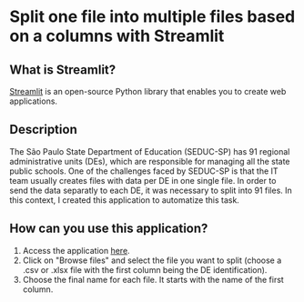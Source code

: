 # Split one file into multiple files based on a columns with Streamlit 

## What is Streamlit?

[Streamlit](https://streamlit.io) is an open-source Python library that enables you to create web applications. 

## Description

The São Paulo State Department of Education (SEDUC-SP) has 91 regional administrative units (DEs), which are responsible for managing all the state public schools. One of the challenges faced by SEDUC-SP is that the IT team usually creates files with data per DE in one single file. In order to send the data separatly to each DE, it was necessary to split into 91 files. In this context, I created this application to automatize this task.

## How can you use this application?

1. Access the application [here](https://leofyada-de-heroku-programa-de-lsy865.streamlit.app).
2. Click on "Browse files" and select the file you want to split (choose a .csv or .xlsx file with the first column being the DE identification). 
3. Choose the final name for each file. It starts with the name of the first column.    

